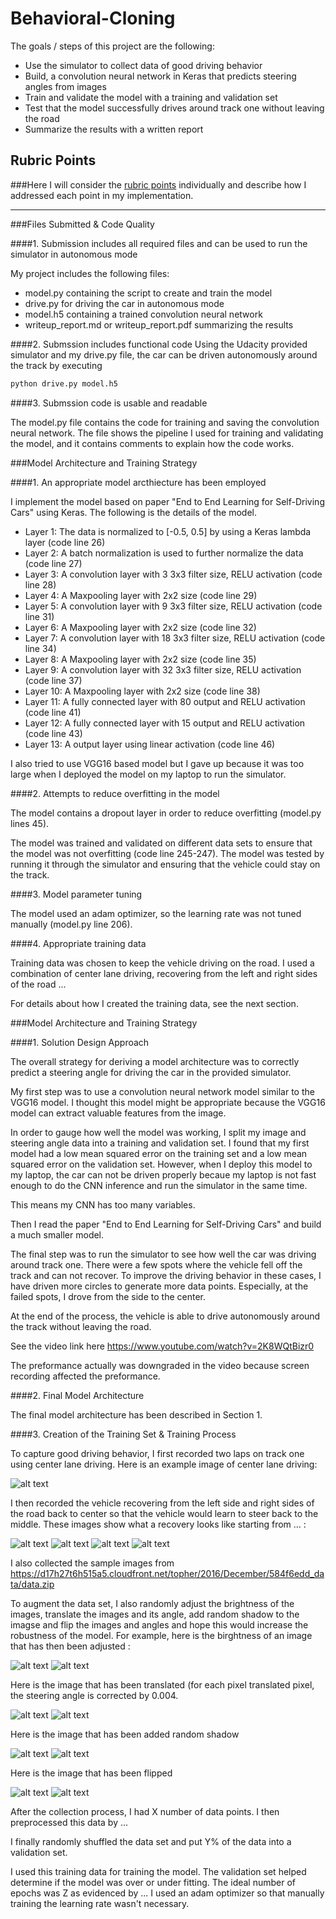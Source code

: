# Behavioral-Cloning
The goals / steps of this project are the following:
* Use the simulator to collect data of good driving behavior
* Build, a convolution neural network in Keras that predicts steering angles from images
* Train and validate the model with a training and validation set
* Test that the model successfully drives around track one without leaving the road
* Summarize the results with a written report

[//]: # (Image References)

[image1]: ./examples/center.jpg
[image2]: ./examples/recover1.jpg
[image3]: ./examples/recover2.jpg
[image4]: ./examples/recover3.jpg
[image5]: ./examples/recover4.jpg "recover"
[image6]: ./examples/normal.jpg
[image7]: ./examples/brightness.jpg
[image8]: ./examples/translate.jpg
[image9]: ./examples/shadow.jpg
[image10]: ./examples/flipped.jpg

## Rubric Points
###Here I will consider the [rubric points](https://review.udacity.com/#!/rubrics/432/view) individually and describe how I addressed each point in my implementation.  

---
###Files Submitted & Code Quality

####1. Submission includes all required files and can be used to run the simulator in autonomous mode

My project includes the following files:
* model.py containing the script to create and train the model
* drive.py for driving the car in autonomous mode
* model.h5 containing a trained convolution neural network 
* writeup_report.md or writeup_report.pdf summarizing the results

####2. Submssion includes functional code
Using the Udacity provided simulator and my drive.py file, the car can be driven autonomously around the track by executing 
```sh
python drive.py model.h5
```

####3. Submssion code is usable and readable

The model.py file contains the code for training and saving the convolution neural network. The file shows the pipeline I used for training and validating the model, and it contains comments to explain how the code works.

###Model Architecture and Training Strategy

####1. An appropriate model arcthiecture has been employed

I implement the model based on paper "End to End Learning for Self-Driving Cars" using Keras. The following is the 
details of the model.

* Layer 1: The data is normalized to [-0.5, 0.5] by using a Keras lambda layer (code line 26)
* Layer 2: A batch normalization is used to further normalize the data (code line 27)
* Layer 3: A convolution layer with 3 3x3 filter size,  RELU activation (code line 28)
* Layer 4: A Maxpooling layer with 2x2 size (code line 29)
* Layer 5: A convolution layer with 9 3x3 filter size,  RELU activation (code line 31)
* Layer 6: A Maxpooling layer with 2x2 size (code line 32)
* Layer 7: A convolution layer with 18 3x3 filter size,  RELU activation (code line 34)
* Layer 8: A Maxpooling layer with 2x2 size (code line 35)
* Layer 9: A convolution layer with 32 3x3 filter size,  RELU activation (code line 37)
* Layer 10: A Maxpooling layer with 2x2 size (code line 38)
* Layer 11: A fully connected layer with 80 output and RELU activation (code line 41)
* Layer 12: A fully connected layer with 15 output and RELU activation (code line 43)
* Layer 13: A output layer using linear activation (code line 46)

I also tried to use VGG16 based model but I gave up because it was too large when I deployed the model on my laptop to 
run the simulator.

####2. Attempts to reduce overfitting in the model

The model contains a dropout layer in order to reduce overfitting (model.py lines 45). 

The model was trained and validated on different data sets to ensure that the model was not overfitting (code line 245-247). 
The model was tested by running it through the simulator and ensuring that the vehicle could stay on the track.

####3. Model parameter tuning

The model used an adam optimizer, so the learning rate was not tuned manually (model.py line 206).

####4. Appropriate training data

Training data was chosen to keep the vehicle driving on the road. I used a combination of center lane driving, recovering from the left and right sides of the road ... 

For details about how I created the training data, see the next section. 

###Model Architecture and Training Strategy

####1. Solution Design Approach

The overall strategy for deriving a model architecture was to correctly predict a steering angle for driving the car in the provided simulator.

My first step was to use a convolution neural network model similar to the VGG16 model. I thought this model might be appropriate because the VGG16 model can extract valuable features from the image.

In order to gauge how well the model was working, I split my image and steering angle data into a training and validation set. I found that my first model had a low mean squared error on the training set and a low mean squared error on the validation set. However, when I deploy this model to my laptop, the car can not be driven properly becaue my laptop is not fast enough to do the CNN inference and run the simulator in the same time. 

This means my CNN has too many variables.

Then I read the paper "End to End Learning for Self-Driving Cars"  and build a much smaller model. 

The final step was to run the simulator to see how well the car was driving around track one. There were a few spots where the vehicle fell off the track and can not recover. To improve the driving behavior in these cases, I have driven more circles to generate more data points. Especially, at the failed spots, I drove from the side to the center.

At the end of the process, the vehicle is able to drive autonomously around the track without leaving the road.

See the video link here https://www.youtube.com/watch?v=2K8WQtBizr0

The preformance actually was downgraded in the video because screen recording affected the preformance.


####2. Final Model Architecture

The final model architecture has been described in Section 1.

####3. Creation of the Training Set & Training Process

To capture good driving behavior, I first recorded two laps on track one using center lane driving. Here is an example image of center lane driving:

![alt text][image1]

I then recorded the vehicle recovering from the left side and right sides of the road back to center so that the vehicle would learn to steer back to the middle. These images show what a recovery looks like starting from ... :

![alt text][image2]
![alt text][image3]
![alt text][image4]
![alt text][image5]

I also collected the sample images from https://d17h27t6h515a5.cloudfront.net/topher/2016/December/584f6edd_data/data.zip

To augment the data set, I also randomly adjust the brightness of the images, translate the images and its angle, add random shadow to the imagse and flip the images and angles and hope this would increase the robustness of the model. For example, here is the birghtness of an image that has then been adjusted :

![alt text][image6]
![alt text][image7]

Here is the image that has been translated (for each pixel translated pixel, the steering angle is corrected by 0.004.

![alt text][image6]
![alt text][image8]

Here is the image that has been added random shadow

![alt text][image6]
![alt text][image9]

Here is the image that has been flipped

![alt text][image6]
![alt text][image10]

After the collection process, I had X number of data points. I then preprocessed this data by ...


I finally randomly shuffled the data set and put Y% of the data into a validation set. 

I used this training data for training the model. The validation set helped determine if the model was over or under fitting. The ideal number of epochs was Z as evidenced by ... I used an adam optimizer so that manually training the learning rate wasn't necessary.
